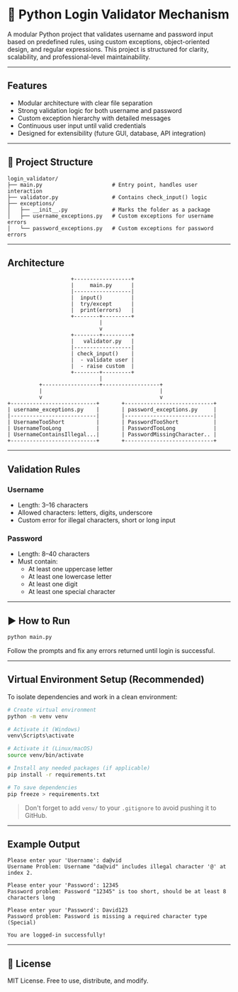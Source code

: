 # 🔐 Python Login Validator Mechanism

A modular Python project that validates username and password input based on predefined rules, using custom exceptions, object-oriented design, and regular expressions. This project is structured for clarity, scalability, and professional-level maintainability.

---

## Features

- Modular architecture with clear file separation
- Strong validation logic for both username and password
- Custom exception hierarchy with detailed messages
- Continuous user input until valid credentials
- Designed for extensibility (future GUI, database, API integration)

---

## 📁 Project Structure

```
login_validator/
├── main.py                      # Entry point, handles user interaction
├── validator.py                 # Contains check_input() logic
├── exceptions/
│   ├── __init__.py              # Marks the folder as a package
│   ├── username_exceptions.py   # Custom exceptions for username errors
│   └── password_exceptions.py   # Custom exceptions for password errors
```

---

## Architecture

```text
                    +------------------+
                    |     main.py      |
                    |------------------|
                    |  input()         |
                    |  try/except      |
                    |  print(errors)   |
                    +--------+---------+
                             |
                             v
                    +--------+---------+
                    |   validator.py   |
                    |------------------|
                    | check_input()    |
                    |  - validate user |
                    |  - raise custom  |
                    +--------+---------+
                             |
          +------------------+------------------+
          |                                     |
          v                                     v
+---------------------------+       +----------------------------+
| username_exceptions.py    |       | password_exceptions.py     |
|---------------------------|       |----------------------------|
| UsernameTooShort          |       | PasswordTooShort           |
| UsernameTooLong           |       | PasswordTooLong            |
| UsernameContainsIllegal...|       | PasswordMissingCharacter.. |
+---------------------------+       +----------------------------+
```

---

## Validation Rules

### Username
- Length: 3–16 characters
- Allowed characters: letters, digits, underscore
- Custom error for illegal characters, short or long input

### Password
- Length: 8–40 characters
- Must contain:
  - At least one uppercase letter
  - At least one lowercase letter
  - At least one digit
  - At least one special character

---

## ▶️ How to Run

```bash
python main.py
```

Follow the prompts and fix any errors returned until login is successful.

---

## Virtual Environment Setup (Recommended)

To isolate dependencies and work in a clean environment:

```bash
# Create virtual environment
python -m venv venv

# Activate it (Windows)
venv\Scripts\activate

# Activate it (Linux/macOS)
source venv/bin/activate

# Install any needed packages (if applicable)
pip install -r requirements.txt

# To save dependencies
pip freeze > requirements.txt
```

> Don't forget to add `venv/` to your `.gitignore` to avoid pushing it to GitHub.

---

## Example Output

```
Please enter your 'Username': da@vid
Username Problem: Username "da@vid" includes illegal character '@' at index 2.

Please enter your 'Password': 12345
Password problem: Password "12345" is too short, should be at least 8 characters long

Please enter your 'Password': David123
Password problem: Password is missing a required character type (Special)

You are logged-in successfully!
```

---

## 📄 License

MIT License. Free to use, distribute, and modify.
